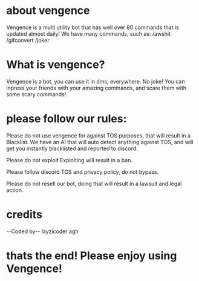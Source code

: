 # about vengence

Vengence is a multi utility bot that has well over 80 commands that is updated almost daily!
We have many commands, such as:
/awshit
/gifconvert
/joker

# What is vengence?

Vengence is a bot, you can use it in dms, everywhere. No joke!
You can inpress your friends with your amazing commands, and scare them with some scary commands!


# please follow our rules:

Please do not use vengence for against TOS purposes, that will result in a Blacklist.
We have an AI that will auto detect anything against TOS, and will get you instantly blacklisted and reported to discord.

Please do not exploit
Exploiting will result in a ban.

Please follow discord TOS and privacy policy, do not bypass.

Please do not resell our bot, doing that will result in a lawsuit and legal action.

# credits

--Coded by--
  layzicoder
  agh


  # thats the end! Please enjoy using Vengence!
